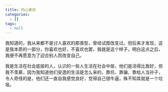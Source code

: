 ```yaml
---
title: 内心直白
categories:
  - []
tags:
  - null
---
```


<!--more-->

我知道的，我从来都不是讨人喜欢的那类型，曾经试图改变过。但后来才发现，这是我本质的一部分，你喜欢也好，不喜欢也罢，我就是这个样子，明白这点之后，我便不再愿意为了迎合别人而改变自己。

我是生活在社会底层的人，认识的一些人生活在社会中层，他们是活得比我好，但我不羡慕，因为我知道他们安逸的生活是怎么来的，靠坑、靠骗、靠给人当孙子，令人奇怪的是，他们还一直自我感觉良好，觉得自己很牛逼，殊不知其就是一个垃圾。